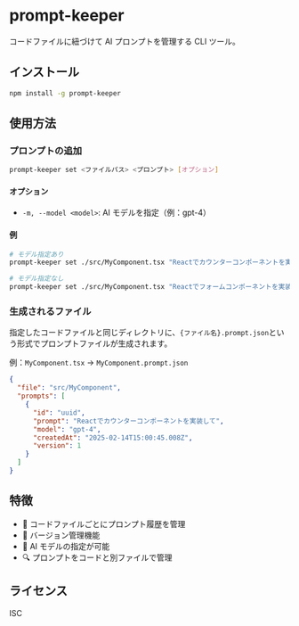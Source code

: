 # prompt-keeper

コードファイルに紐づけて AI プロンプトを管理する CLI ツール。

## インストール

```bash
npm install -g prompt-keeper
```

## 使用方法

### プロンプトの追加

```bash
prompt-keeper set <ファイルパス> <プロンプト> [オプション]
```

#### オプション

- `-m, --model <model>`: AI モデルを指定（例：gpt-4）

#### 例

```bash
# モデル指定あり
prompt-keeper set ./src/MyComponent.tsx "Reactでカウンターコンポーネントを実装して" --model gpt-4

# モデル指定なし
prompt-keeper set ./src/MyComponent.tsx "Reactでフォームコンポーネントを実装して"
```

### 生成されるファイル

指定したコードファイルと同じディレクトリに、`{ファイル名}.prompt.json`という形式でプロンプトファイルが生成されます。

例：`MyComponent.tsx` → `MyComponent.prompt.json`

```json
{
  "file": "src/MyComponent",
  "prompts": [
    {
      "id": "uuid",
      "prompt": "Reactでカウンターコンポーネントを実装して",
      "model": "gpt-4",
      "createdAt": "2025-02-14T15:00:45.008Z",
      "version": 1
    }
  ]
}
```

## 特徴

- 📝 コードファイルごとにプロンプト履歴を管理
- 🔢 バージョン管理機能
- 🤖 AI モデルの指定が可能
- 🔍 プロンプトをコードと別ファイルで管理

## ライセンス

ISC
